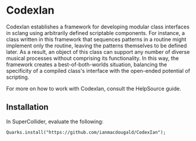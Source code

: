 # CodexIan

CodexIan establishes a framework for developing modular class interfaces in sclang using arbitrarily defined scriptable components. For instance, a class written in this framework that sequences patterns in a routine might implement only the routine, leaving the patterns themselves to be defined later. As a result, an object of this class can support any number of diverse musical processes without comprising its functionality. In this way, the framework creates a best-of-both-worlds situation, balancing the specificity of a compiled class's interface with the open-ended potential of scripting. 

For more on how to work with CodexIan, consult the HelpSource guide.

## Installation

In SuperCollider, evaluate the following: 

`Quarks.install("https://github.com/ianmacdougald/CodexIan");`
